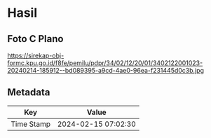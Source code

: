 # Hasil

## Foto C Plano

https://sirekap-obj-formc.kpu.go.id/f8fe/pemilu/pdpr/34/02/12/20/01/3402122001023-20240214-185912--bd089395-a9cd-4ae0-96ea-f231445d0c3b.jpg


## Metadata

| Key        | Value               |
| ---------- | ------------------- |
| Time Stamp | 2024-02-15 07:02:30 |



